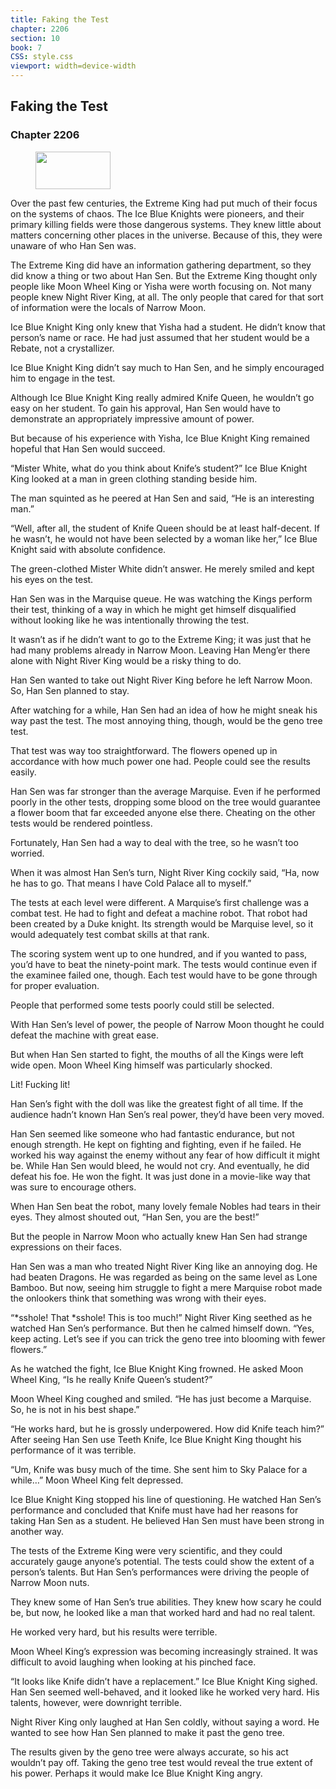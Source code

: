 ```yaml
---
title: Faking the Test
chapter: 2206
section: 10
book: 7
CSS: style.css
viewport: width=device-width
---
```


## Faking the Test

### Chapter 2206

<figure>
	<img src="../Images/gem.gif" alt="" id="gem" width="120" height="60" />
</figure>

Over the past few centuries, the Extreme King had put much of their focus on the systems of chaos. The Ice Blue Knights were pioneers, and their primary killing fields were those dangerous systems. They knew little about matters concerning other places in the universe. Because of this, they were unaware of who Han Sen was.

The Extreme King did have an information gathering department, so they did know a thing or two about Han Sen. But the Extreme King thought only people like Moon Wheel King or Yisha were worth focusing on. Not many people knew Night River King, at all. The only people that cared for that sort of information were the locals of Narrow Moon.

Ice Blue Knight King only knew that Yisha had a student. He didn’t know that person’s name or race. He had just assumed that her student would be a Rebate, not a crystallizer.

Ice Blue Knight King didn’t say much to Han Sen, and he simply encouraged him to engage in the test.

Although Ice Blue Knight King really admired Knife Queen, he wouldn’t go easy on her student. To gain his approval, Han Sen would have to demonstrate an appropriately impressive amount of power.

But because of his experience with Yisha, Ice Blue Knight King remained hopeful that Han Sen would succeed.

“Mister White, what do you think about Knife’s student?” Ice Blue Knight King looked at a man in green clothing standing beside him.

The man squinted as he peered at Han Sen and said, “He is an interesting man.”

“Well, after all, the student of Knife Queen should be at least half-decent. If he wasn’t, he would not have been selected by a woman like her,” Ice Blue Knight said with absolute confidence.

The green-clothed Mister White didn’t answer. He merely smiled and kept his eyes on the test.

Han Sen was in the Marquise queue. He was watching the Kings perform their test, thinking of a way in which he might get himself disqualified without looking like he was intentionally throwing the test.

It wasn’t as if he didn’t want to go to the Extreme King; it was just that he had many problems already in Narrow Moon. Leaving Han Meng’er there alone with Night River King would be a risky thing to do.

Han Sen wanted to take out Night River King before he left Narrow Moon. So, Han Sen planned to stay.

After watching for a while, Han Sen had an idea of how he might sneak his way past the test. The most annoying thing, though, would be the geno tree test.

That test was way too straightforward. The flowers opened up in accordance with how much power one had. People could see the results easily.

Han Sen was far stronger than the average Marquise. Even if he performed poorly in the other tests, dropping some blood on the tree would guarantee a flower boom that far exceeded anyone else there. Cheating on the other tests would be rendered pointless.

Fortunately, Han Sen had a way to deal with the tree, so he wasn’t too worried.

When it was almost Han Sen’s turn, Night River King cockily said, “Ha, now he has to go. That means I have Cold Palace all to myself.”

The tests at each level were different. A Marquise’s first challenge was a combat test. He had to fight and defeat a machine robot. That robot had been created by a Duke knight. Its strength would be Marquise level, so it would adequately test combat skills at that rank.

The scoring system went up to one hundred, and if you wanted to pass, you’d have to beat the ninety-point mark. The tests would continue even if the examinee failed one, though. Each test would have to be gone through for proper evaluation.

People that performed some tests poorly could still be selected.

With Han Sen’s level of power, the people of Narrow Moon thought he could defeat the machine with great ease.

But when Han Sen started to fight, the mouths of all the Kings were left wide open. Moon Wheel King himself was particularly shocked.

Lit! Fucking lit!

Han Sen’s fight with the doll was like the greatest fight of all time. If the audience hadn’t known Han Sen’s real power, they’d have been very moved.

Han Sen seemed like someone who had fantastic endurance, but not enough strength. He kept on fighting and fighting, even if he failed. He worked his way against the enemy without any fear of how difficult it might be. While Han Sen would bleed, he would not cry. And eventually, he did defeat his foe. He won the fight. It was just done in a movie-like way that was sure to encourage others.

When Han Sen beat the robot, many lovely female Nobles had tears in their eyes. They almost shouted out, “Han Sen, you are the best!”

But the people in Narrow Moon who actually knew Han Sen had strange expressions on their faces.

Han Sen was a man who treated Night River King like an annoying dog. He had beaten Dragons. He was regarded as being on the same level as Lone Bamboo. But now, seeing him struggle to fight a mere Marquise robot made the onlookers think that something was wrong with their eyes.

“*sshole! That *sshole! This is too much!” Night River King seethed as he watched Han Sen’s performance. But then he calmed himself down. “Yes, keep acting. Let’s see if you can trick the geno tree into blooming with fewer flowers.”

As he watched the fight, Ice Blue Knight King frowned. He asked Moon Wheel King, “Is he really Knife Queen’s student?”

Moon Wheel King coughed and smiled. “He has just become a Marquise. So, he is not in his best shape.”

“He works hard, but he is grossly underpowered. How did Knife teach him?” After seeing Han Sen use Teeth Knife, Ice Blue Knight King thought his performance of it was terrible.

“Um, Knife was busy much of the time. She sent him to Sky Palace for a while…” Moon Wheel King felt depressed.

Ice Blue Knight King stopped his line of questioning. He watched Han Sen’s performance and concluded that Knife must have had her reasons for taking Han Sen as a student. He believed Han Sen must have been strong in another way.

The tests of the Extreme King were very scientific, and they could accurately gauge anyone’s potential. The tests could show the extent of a person’s talents. But Han Sen’s performances were driving the people of Narrow Moon nuts.

They knew some of Han Sen’s true abilities. They knew how scary he could be, but now, he looked like a man that worked hard and had no real talent.

He worked very hard, but his results were terrible.

Moon Wheel King’s expression was becoming increasingly strained. It was difficult to avoid laughing when looking at his pinched face.

“It looks like Knife didn’t have a replacement.” Ice Blue Knight King sighed. Han Sen seemed well-behaved, and it looked like he worked very hard. His talents, however, were downright terrible.

Night River King only laughed at Han Sen coldly, without saying a word. He wanted to see how Han Sen planned to make it past the geno tree.

The results given by the geno tree were always accurate, so his act wouldn’t pay off. Taking the geno tree test would reveal the true extent of his power. Perhaps it would make Ice Blue Knight King angry.